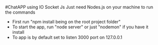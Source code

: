 #ChatAPP using IO Socket Js
Just need Nodes.js on your machine to run the commands
- First run "npm install being on the root project folder"
- To start the app, run "node server" or just "nodemon" if you have it install
- To app is by default set to listen 3000 port on 127.0.0.1
